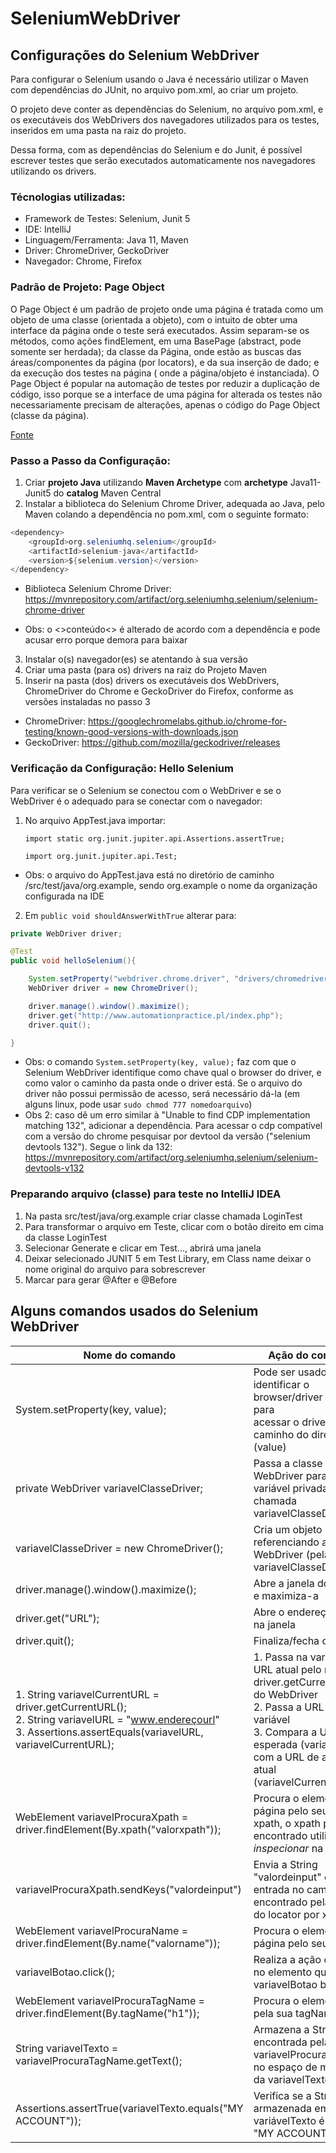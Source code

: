 # SeleniumWebDriver

## Configurações do Selenium WebDriver
<p>Para configurar o Selenium usando o Java é necessário utilizar o Maven com dependências do JUnit, no arquivo pom.xml, ao criar um projeto.</p>
<p>O projeto deve conter as dependências do Selenium, no arquivo pom.xml, e os executáveis dos WebDrivers dos navegadores utilizados para os testes, inseridos em uma pasta na raiz do projeto.</p>
<p>Dessa forma, com as dependências do Selenium e do Junit, é possível escrever testes que serão executados automaticamente nos navegadores utilizando os drivers.</p>

### Técnologias utilizadas:
- Framework de Testes: Selenium, Junit 5
- IDE: IntelliJ
- Linguagem/Ferramenta: Java 11, Maven
- Driver: ChromeDriver, GeckoDriver
- Navegador: Chrome, Firefox

### Padrão de Projeto: Page Object
<p> O Page Object é um padrão de projeto onde uma página é tratada como um objeto de uma classe (orientada a objeto),
 com o intuito de obter uma interface da página onde o teste será executados. 
Assim separam-se os métodos, como ações findElement, em uma BasePage (abstract, pode somente ser herdada); 
da classe da Página, onde estão as buscas das áreas/componentes da página (por locators), e da sua inserção de dado; 
e da execução dos testes na página ( onde a página/objeto é instanciada).
O Page Object é popular na automação de testes por reduzir a duplicação de código, isso porque se a interface de uma página
for alterada os testes não necessariamente precisam de alterações, apenas o código do Page Object (classe da página). 
</p>

[Fonte](https://www.selenium.dev/documentation/test_practices/encouraged/page_object_models/) 

### Passo a Passo da Configuração:

1. Criar **projeto Java** utilizando **Maven Archetype** com **archetype** Java11-Junit5 do **catalog** Maven Central
2. Instalar a biblioteca do Selenium Chrome Driver, adequada ao Java, pelo Maven colando a dependência no pom.xml, com o seguinte formato:

~~~java
<dependency>
    <groupId>org.seleniumhq.selenium</groupId>
    <artifactId>selenium-java</artifactId>
    <version>${selenium.version}</version>
</dependency>
~~~

- Biblioteca Selenium Chrome Driver: https://mvnrepository.com/artifact/org.seleniumhq.selenium/selenium-chrome-driver

- Obs: o <>conteúdo<> é alterado de acordo com a dependência e pode acusar erro porque demora para baixar

3. Instalar o(s) navegador(es) se atentando à sua versão
4. Criar uma pasta (para os) drivers na raiz do Projeto Maven
5. Inserir na pasta (dos) drivers os executáveis dos WebDrivers, ChromeDriver do Chrome e GeckoDriver do Firefox, conforme as versões instaladas no passo 3
- ChromeDriver: https://googlechromelabs.github.io/chrome-for-testing/known-good-versions-with-downloads.json
- GeckoDriver: https://github.com/mozilla/geckodriver/releases

### Verificação da Configuração: Hello Selenium
<p> Para verificar se o Selenium se conectou com o WebDriver e se o WebDriver é o adequado para se conectar com o navegador:</p> 

1. No arquivo AppTest.java importar:

   `
   import static org.junit.jupiter.api.Assertions.assertTrue;
   `

   `
   import org.junit.jupiter.api.Test;
   `

- Obs: o arquivo do AppTest.java está no diretório de caminho /src/test/java/org.example, sendo org.example o nome da organização configurada na IDE
2. Em `public void shouldAnswerWithTrue` alterar para:

~~~java
private WebDriver driver;

@Test
public void helloSelenium(){

    System.setProperty("webdriver.chrome.driver", "drivers/chromedriver");
    WebDriver driver = new ChromeDriver();

    driver.manage().window().maximize();
    driver.get("http://www.automationpractice.pl/index.php");
    driver.quit();

}
~~~
- Obs: o comando `System.setProperty(key, value);` faz com que o Selenium WebDriver identifique como chave qual o browser do driver, e como valor o caminho da pasta onde o driver está. Se o arquivo do driver não possui permissão de acesso, será necessário dá-la (em alguns linux, pode usar `sudo chmod 777 nomedoarquivo`)
- Obs 2: caso dê um erro similar à "Unable to find CDP implementation matching 132", adicionar a dependência. Para acessar o cdp compatível com a versão do chrome pesquisar por devtool da versão ("selenium devtools 132"). Segue o link da 132: https://mvnrepository.com/artifact/org.seleniumhq.selenium/selenium-devtools-v132

### Preparando arquivo (classe) para teste no IntelliJ IDEA
1. Na pasta src/test/java/org.example criar classe chamada LoginTest
2. Para transformar o arquivo em Teste, clicar com o botão direito em cima da classe LoginTest
3. Selecionar Generate e clicar em Test..., abrirá uma janela
4. Deixar selecionado JUNIT 5 em Test Library, em Class name deixar o nome original do arquivo para sobrescrever
5. Marcar para gerar @After e @Before


## Alguns comandos usados do Selenium WebDriver 

| Nome do comando                                                                                                                                                           | Ação do comando                                                                                                                                                                                                     |
|---------------------------------------------------------------------------------------------------------------------------------------------------------------------------|---------------------------------------------------------------------------------------------------------------------------------------------------------------------------------------------------------------------|
| System.setProperty(key, value);                                                                                                                                           | Pode ser usado para identificar o browser/driver (key) e para <br/> acessar o driver pelo caminho do diretório (value)                                                                                              |
| private WebDriver variavelClasseDriver;                                                                                                                                   | Passa a classe WebDriver para a variável privada chamada variavelClasseDriver                                                                                                                                       |
| variavelClasseDriver = new ChromeDriver();                                                                                                                                | Cria um objeto referenciando a classe WebDriver (pela variável variavelClasseDriver);                                                                                                                               |
| driver.manage().window().maximize();                                                                                                                                      | Abre a janela do Browser e maximiza-a                                                                                                                                                                               |
| driver.get("URL");                                                                                                                                                        | Abre o endereço da URL na janela                                                                                                                                                                                    |
| driver.quit();                                                                                                                                                            | Finaliza/fecha o driver                                                                                                                                                                                             |
| 1. String variavelCurrentURL = driver.getCurrentURL(); <br/> 2. String variavelURL = "www.endereçourl" <br/> 3. Assertions.assertEquals(variavelURL, variavelCurrentURL); | 1. Passa na variável a URL atual pelo método driver.getCurrentURL(); do WebDriver <br/> 2. Passa a URL em uma variável <br/> 3. Compara a URL esperada (variavelURL) com a URL de acesso atual (variavelCurrentURL) |
| WebElement variavelProcuraXpath = driver.findElement(By.xpath("valorxpath"));                                                                                             | Procura o elemento da página pelo seu caminho xpath, o xpath pode ser encontrado utilizando o *inspecionar* na página                                                                                               | 
| variavelProcuraXpath.sendKeys("valordeinput")                                                                                                                             | Envia a String "valordeinput" como entrada no campo encontrado pela variavel do locator por xpath                                                                                                                   |
| WebElement variavelProcuraName = driver.findElement(By.name("valorname"));                                                                                                | Procura o elemento da página pelo seu name                                                                                                                                                                          |                                                                                                                                                                                                                     |
| variavelBotao.click();                                                                                                                                                    | Realiza a ação de clicar no elemento que a variavelBotao buscou                                                                                                                                                     |
| WebElement variavelProcuraTagName = driver.findElement(By.tagName("h1"));                                                                                                 | Procura o elemento H1 pela sua tagName                                                                                                                                                                              | 
| String variavelTexto = variavelProcuraTagName.getText();                                                                                                                  | Armazena a String encontrada pela variável variavelProcuraTagName no espaço de memória da variavelTexto                                                                                                             | 
| Assertions.assertTrue(variavelTexto.equals("MY ACCOUNT"));                                                                                                                | Verifica se a String armazenada em variávelTexto é igual a "MY ACCOUNT"                                                                                                                                             | 

<!-- 
## Criação de testes com Selenium WebDriver
<p>Os testes foram criados segundo organização de arquivos PageObject. </p>

1. Criar duas pastas no diretório src/test/java/org.example, uma chamada pages e outra tests.
2. Na pasta pages criar classe (arquivo) Java chamada BasePage.java 
3. Em BasePage -> tornar a classe BasePage abstrata: `public abstract class BasePage{}`
4. Em BasePage -> criar variável `driver` para a classe WebDriver (da biblioteca do Selenium WebDriver): `private WebDriver driver;`
5. Criar método `public BasePage()` que deve conter:
   - `System.setProperty(key, value)` para acessar o driver(key) do webdriver na pasta drivers da raiz (value)
   - `driver = new ChromeDriver()` para criar instância do objeto da classe WebDriver, através da variável driver
   - `driver.manage().window().maximize()` para o driver abrir o navegador e maximizar a janela
6. Criar demais métodos:

| Métodos                                                                                                                                                        | Comportamentos                                                        |
|----------------------------------------------------------------------------------------------------------------------------------------------------------------|-----------------------------------------------------------------------| 
| `public void visit(String url) { this.driver.get(url); }`                                                                                                      | função que acessa endereço de url pelo comando `visit("url.com.br");` |
| `public String getCurrentUrl() { return this.driver.getCurrentUrl(); }`                                                                                        | |
| `public void quitWebDriver() { this.driver.quit(); }`                                                                                                          | |
| `public WebElement findElement(By locator) { return this.driver.findElement(locator); }`                                                                       | | 
| `public void type(String input, By locator) { this.driver.findElement(locator).sendKeys(input); }`                                                             | |
| `public Boolean isDisplayed(By locator) { try { return this.driver.findElement(locator).isDisplayed(); } catch (NoSuchElementException e) { return false; } }` ||
| `public void click(By locator) { this.driver.findElement(locator).click(); }`                                                                                  ||
| `public String getText(By locator) { return this.driver.findElement(locator).getText(); }` ||

7. Criar página LoginPageTest.java
8. Clicar com o botão direito no corpo da classe e selecionar Generate e depois Test...
9. No nome, deixar LoginPageTest e selecionar para criar @BeforeEach e @AfterEach
10. CONTINUA... 
-->
